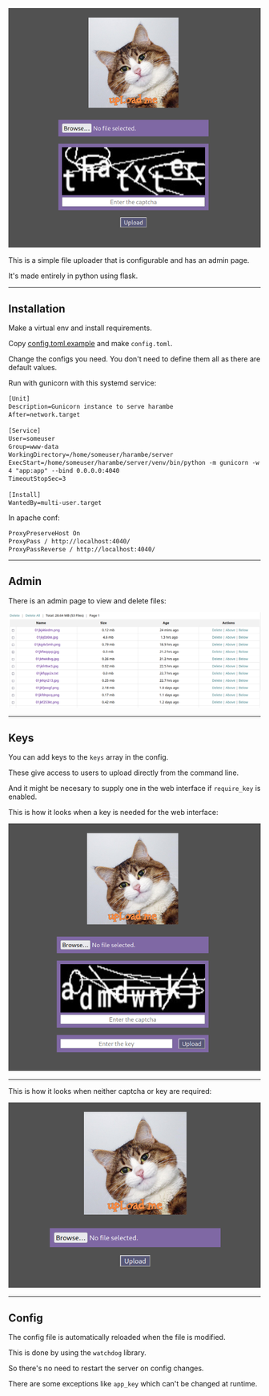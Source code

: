 ![](screenshot.png)

This is a simple file uploader that is configurable and has an admin page.

It's made entirely in python using flask.

---

## Installation

Make a virtual env and install requirements.

Copy [config.toml.example](server/config/config.toml.example) and make `config.toml`.

Change the configs you need. You don't need to define them all as there are default values.

Run with gunicorn with this systemd service:

```
[Unit]
Description=Gunicorn instance to serve harambe
After=network.target

[Service]
User=someuser
Group=www-data
WorkingDirectory=/home/someuser/harambe/server
ExecStart=/home/someuser/harambe/server/venv/bin/python -m gunicorn -w 4 "app:app" --bind 0.0.0.0:4040
TimeoutStopSec=3

[Install]
WantedBy=multi-user.target
```

In apache conf:

```
ProxyPreserveHost On
ProxyPass / http://localhost:4040/
ProxyPassReverse / http://localhost:4040/
```

---

## Admin

There is an admin page to view and delete files:

![](admin.png)

---

## Keys

You can add keys to the `keys` array in the config.

These give access to users to upload directly from the command line.

And it might be necesary to supply one in the web interface if `require_key` is enabled.

This is how it looks when a key is needed for the web interface:

![](key.png)

---

This is how it looks when neither captcha or key are required:

![](minimal.png)

---

## Config

The config file is automatically reloaded when the file is modified.

This is done by using the `watchdog` library.

So there's no need to restart the server on config changes.

There are some exceptions like `app_key` which can't be changed at runtime.